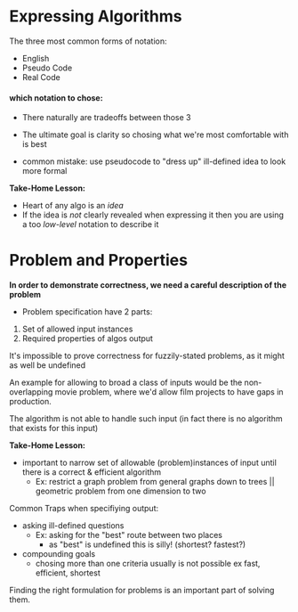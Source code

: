 # Expressing Algorithms

The three most common forms of notation:

- English
- Pseudo Code
- Real Code

#### which notation to chose:

- There naturally are tradeoffs between those 3
- The ultimate goal is clarity so chosing what we're most comfortable with is best

- common mistake: use pseudocode to "dress up" ill-defined idea to look more formal

**Take-Home Lesson:**

- Heart of any algo is an _idea_
- If the idea is _not_ clearly revealed when expressing it then you are using a too _low-level_ notation to describe it

# Problem and Properties

**In order to demonstrate correctness, we need a careful description of the problem**

- Problem specification have 2 parts:

1. Set of allowed input instances
2. Required properties of algos output

It's impossible to prove correctness for fuzzily-stated problems, as it might as well be undefined

An example for allowing to broad a class of inputs would be the non-overlapping movie problem, where we'd allow film projects to have gaps in production.

The algorithm is not able to handle such input (in fact there is no algorithm that exists for this input)

**Take-Home Lesson:**

- important to narrow set of allowable (problem)instances of input until there is a correct & efficient algorithm
  - Ex: restrict a graph problem from general graphs down to trees || geometric problem from one dimension to two

Common Traps when specifiying output:

- asking ill-defined questions
  - Ex: asking for the "best" route between two places
    - as "best" is undefined this is silly! (shortest? fastest?)
- compounding goals
  - chosing more than one criteria usually is not possible ex fast, efficient, shortest

Finding the right formulation for problems is an important part of solving them.
